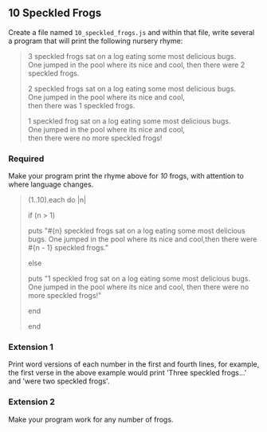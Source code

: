 ## 10 Speckled Frogs

Create a file named `10_speckled_frogs.js` and within that file, write several a program that will print the following nursery rhyme:

> 3 speckled frogs sat on a log
> eating some most delicious bugs.  
> One jumped in the pool where its nice and cool,
> then there were 2 speckled frogs.
>
> 2 speckled frogs sat on a log
> eating some most delicious bugs.  
> One jumped in the pool where its nice and cool,  
> then there was 1 speckled frogs.
>
> 1 speckled frog sat on a log
> eating some most delicious bugs.  
> One jumped in the pool where its nice and cool,  
> then there were no more speckled frogs!

### Required
Make your program print the rhyme above for *10* frogs, with attention to where language changes.

>(1..10).each do |n|
>
> if (n > 1)
>
>    puts "#{n} speckled frogs sat on a log eating some most delicious bugs. One jumped in the pool where its nice and cool,then there were #{n - 1} speckled frogs."
>
>    else
>
>    puts "1 speckled frog sat on a log eating some most delicious bugs. One jumped in the pool where its nice and cool, then there were no more speckled frogs!"
>
>    end
>
>end

### Extension 1
Print word versions of each number in the first and fourth lines, for example, the first verse in the above example would print 'Three speckled frogs...' and 'were two speckled frogs'.

### Extension 2
Make your program work for any number of frogs.
